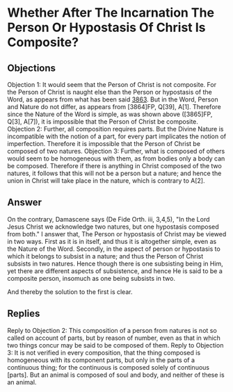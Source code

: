 # Whether After The Incarnation The Person Or Hypostasis Of Christ Is Composite?
## Objections
Objection 1: It would seem that the Person of Christ is not composite. For the Person of Christ is naught else than the Person or hypostasis of the Word, as appears from what has been said [3863](A[2]). But in the Word, Person and Nature do not differ, as appears from [3864]FP, Q[39], A[1]. Therefore since the Nature of the Word is simple, as was shown above ([3865]FP, Q[3], A[7]), it is impossible that the Person of Christ be composite.
Objection 2: Further, all composition requires parts. But the Divine Nature is incompatible with the notion of a part, for every part implicates the notion of imperfection. Therefore it is impossible that the Person of Christ be composed of two natures.
Objection 3: Further, what is composed of others would seem to be homogeneous with them, as from bodies only a body can be composed. Therefore if there is anything in Christ composed of the two natures, it follows that this will not be a person but a nature; and hence the union in Christ will take place in the nature, which is contrary to A[2].
## Answer
On the contrary, Damascene says (De Fide Orth. iii, 3,4,5), "In the Lord Jesus Christ we acknowledge two natures, but one hypostasis composed from both."
I answer that, The Person or hypostasis of Christ may be viewed in two ways. First as it is in itself, and thus it is altogether simple, even as the Nature of the Word. Secondly, in the aspect of person or hypostasis to which it belongs to subsist in a nature; and thus the Person of Christ subsists in two natures. Hence though there is one subsisting being in Him, yet there are different aspects of subsistence, and hence He is said to be a composite person, insomuch as one being subsists in two.

And thereby the solution to the first is clear.
## Replies
Reply to Objection 2: This composition of a person from natures is not so called on account of parts, but by reason of number, even as that in which two things concur may be said to be composed of them.
Reply to Objection 3: It is not verified in every composition, that the thing composed is homogeneous with its component parts, but only in the parts of a continuous thing; for the continuous is composed solely of continuous [parts]. But an animal is composed of soul and body, and neither of these is an animal.